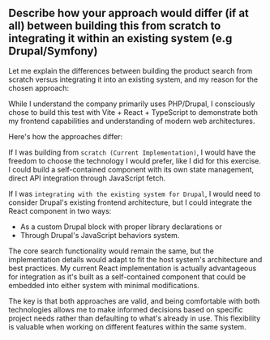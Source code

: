 ## Describe how your approach would differ (if at all) between building this from scratch to integrating it within an existing system (e.g Drupal/Symfony)

Let me explain the differences between building the product search from scratch versus integrating it into an existing system, and my reason for the chosen approach:

While I understand the company primarily uses PHP/Drupal, I consciously chose to build this test with Vite + React + TypeScript to demonstrate both my frontend capabilities and understanding of modern web architectures.

Here's how the approaches differ:

If I was building from `scratch (Current Implementation)`, I would have the freedom to choose the technology I would prefer, like I did for this exercise. I could build a self-contained component with its own state management, direct API integration through JavaScript fetch.

If I was `integrating with the existing system for Drupal`, I would need to consider Drupal's existing frontend architecture, but I could integrate the React component in two ways:

- As a custom Drupal block with proper library declarations or
- Through Drupal's JavaScript behaviors system.

The core search functionality would remain the same, but the implementation details would adapt to fit the host system's architecture and best practices. My current React implementation is actually advantageous for integration as it's built as a self-contained component that could be embedded into either system with minimal modifications.

The key is that both approaches are valid, and being comfortable with both technologies allows me to make informed decisions based on specific project needs rather than defaulting to what's already in use. This flexibility is valuable when working on different features within the same system.

